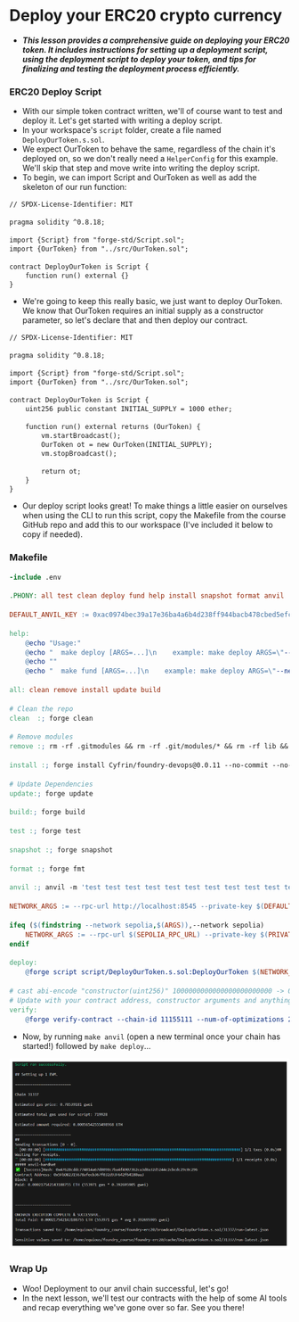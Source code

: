 # Deploy your ERC20 crypto currency
- ***This lesson provides a comprehensive guide on deploying your ERC20 token. It includes instructions for setting up a deployment script, using the deployment script to deploy your token, and tips for finalizing and testing the deployment process efficiently.***

### ERC20 Deploy Script
- With our simple token contract written, we'll of course want to test and deploy it. Let's get started with writing a deploy script.
- In your workspace's `script` folder, create a file named `DeployOurToken.s.sol`.
- We expect OurToken to behave the same, regardless of the chain it's deployed on, so we don't really need a `HelperConfig` for this example. We'll skip that step and move write into writing the deploy script.
- To begin, we can import Script and OurToken as well as add the skeleton of our run function:

```solidity
// SPDX-License-Identifier: MIT

pragma solidity ^0.8.18;

import {Script} from "forge-std/Script.sol";
import {OurToken} from "../src/OurToken.sol";

contract DeployOurToken is Script {
    function run() external {}
}
```

- We're going to keep this really basic, we just want to deploy OurToken. We know that OurToken requires an initial supply as a constructor parameter, so let's declare that and then deploy our contract.

```solidity
// SPDX-License-Identifier: MIT

pragma solidity ^0.8.18;

import {Script} from "forge-std/Script.sol";
import {OurToken} from "../src/OurToken.sol";

contract DeployOurToken is Script {
    uint256 public constant INITIAL_SUPPLY = 1000 ether;

    function run() external returns (OurToken) {
        vm.startBroadcast();
        OurToken ot = new OurToken(INITIAL_SUPPLY);
        vm.stopBroadcast();

        return ot;
    }
}

```

- Our deploy script looks great! To make things a little easier on ourselves when using the CLI to run this script, copy the Makefile from the course GitHub repo and add this to our workspace (I've included it below to copy if needed).

### Makefile

```makefile
-include .env

.PHONY: all test clean deploy fund help install snapshot format anvil

DEFAULT_ANVIL_KEY := 0xac0974bec39a17e36ba4a6b4d238ff944bacb478cbed5efcae784d7bf4f2ff80

help:
	@echo "Usage:"
	@echo "  make deploy [ARGS=...]\n    example: make deploy ARGS=\"--network sepolia\""
	@echo ""
	@echo "  make fund [ARGS=...]\n    example: make deploy ARGS=\"--network sepolia\""

all: clean remove install update build

# Clean the repo
clean  :; forge clean

# Remove modules
remove :; rm -rf .gitmodules && rm -rf .git/modules/* && rm -rf lib && touch .gitmodules && git add . && git commit -m "modules"

install :; forge install Cyfrin/foundry-devops@0.0.11 --no-commit --no-commit && forge install foundry-rs/forge-std@v1.5.3 --no-commit && forge install openzeppelin/openzeppelin-contracts@v4.8.3 --no-commit

# Update Dependencies
update:; forge update

build:; forge build

test :; forge test

snapshot :; forge snapshot

format :; forge fmt

anvil :; anvil -m 'test test test test test test test test test test test junk' --steps-tracing --block-time 1

NETWORK_ARGS := --rpc-url http://localhost:8545 --private-key $(DEFAULT_ANVIL_KEY) --broadcast

ifeq ($(findstring --network sepolia,$(ARGS)),--network sepolia)
	NETWORK_ARGS := --rpc-url $(SEPOLIA_RPC_URL) --private-key $(PRIVATE_KEY) --broadcast --verify --etherscan-api-key $(ETHERSCAN_API_KEY) -vvvv
endif

deploy:
	@forge script script/DeployOurToken.s.sol:DeployOurToken $(NETWORK_ARGS)

# cast abi-encode "constructor(uint256)" 1000000000000000000000000 -> 0x00000000000000000000000000000000000000000000d3c21bcecceda1000000
# Update with your contract address, constructor arguments and anything else
verify:
	@forge verify-contract --chain-id 11155111 --num-of-optimizations 200 --watch --constructor-args 0x00000000000000000000000000000000000000000000d3c21bcecceda1000000 --etherscan-api-key $(ETHERSCAN_API_KEY) --compiler-version v0.8.19+commit.7dd6d404 0x089dc24123e0a27d44282a1ccc2fd815989e3300 src/OurToken.sol:OurToken

```

- Now, by running `make anvil` (open a new terminal once your chain has started!) followed by `make deploy`...

![alt text](Images/erc20-deploy-script1.png)

### Wrap Up
- Woo! Deployment to our anvil chain successful, let's go!
- In the next lesson, we'll test our contracts with the help of some AI tools and recap everything we've gone over so far. See you there!
